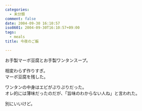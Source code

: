 ```yaml
---
categories:
  - 未分類
comment: false
date: 2004-09-30 16:10:57
iso8601: 2004-09-30T16:10:57+09:00
tags:
  - meals
title: 今夜のご飯

---
```


<div class="entry-body">
  <p>お手製マーボ豆腐とお手製ワンタンスープ。</p>

  <p>相変わらず作りすぎ。<br />
    マーボ豆腐を残した。</p>

  <p>ワンタンの中身はエビがぷりぷりだった。<br />
    オレ的には薄味だったのだが、「旨味のわからない人ね」と言われた。</p>

  <p>別にいいけど。</p>
</div>
